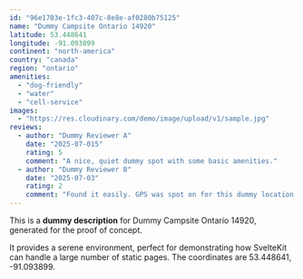 ```yaml
---
id: "96e1703e-1fc3-407c-8e8e-af0280b75125"
name: "Dummy Campsite Ontario 14920"
latitude: 53.448641
longitude: -91.093899
continent: "north-america"
country: "canada"
region: "ontario"
amenities:
  - "dog-friendly"
  - "water"
  - "cell-service"
images:
  - "https://res.cloudinary.com/demo/image/upload/v1/sample.jpg"
reviews:
  - author: "Dummy Reviewer A"
    date: "2025-07-015"
    rating: 5
    comment: "A nice, quiet dummy spot with some basic amenities."
  - author: "Dummy Reviewer B"
    date: "2025-07-03"
    rating: 2
    comment: "Found it easily. GPS was spot on for this dummy location."
---
```


This is a **dummy description** for Dummy Campsite Ontario 14920, generated for the proof of concept.

It provides a serene environment, perfect for demonstrating how SvelteKit can handle a large number of static pages. The coordinates are 53.448641, -91.093899.
